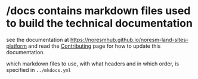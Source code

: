 # /docs contains markdown files used to build the technical documentation

see the documentation at <https://noresmhub.github.io/noresm-land-sites-platform> and read the [Contributing](https://noresmhub.github.io/noresm-land-sites-platform/contributing/) page for how to update this documentation.

which markdown files to use, with what headers and in which order, is specified in `../mkdocs.yml`
